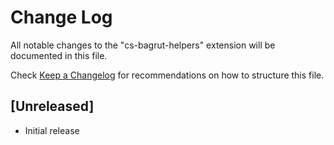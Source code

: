 # Change Log

All notable changes to the "cs-bagrut-helpers" extension will be documented in this file.

Check [Keep a Changelog](http://keepachangelog.com/) for recommendations on how to structure this file.

## [Unreleased]

- Initial release